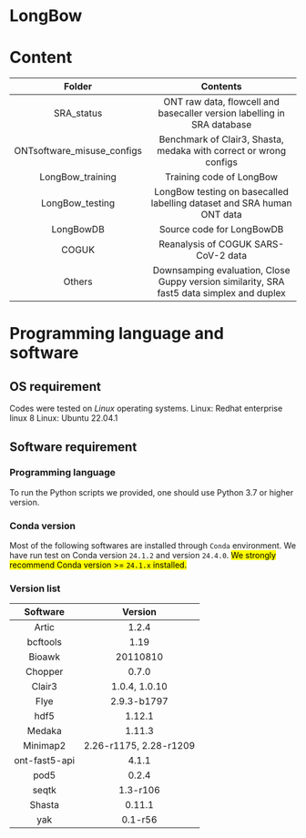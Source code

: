 # LongBow

# Content
| Folder | Contents |
| :---: | :---: |
| SRA_status | ONT raw data, flowcell and basecaller version labelling in SRA database |
| ONTsoftware_misuse_configs | Benchmark of Clair3, Shasta, medaka with correct or wrong configs |
| LongBow_training | Training code of LongBow |
| LongBow_testing | LongBow testing on basecalled labelling dataset and SRA human ONT data |
| LongBowDB | Source code for LongBowDB |
| COGUK | Reanalysis of COGUK SARS-CoV-2 data |
| Others | Downsamping evaluation, Close Guppy version similarity, SRA fast5 data simplex and duplex |


# Programming language and software
## OS requirement
Codes were tested on _Linux_ operating systems.
Linux: Redhat enterprise linux 8
Linux: Ubuntu 22.04.1


## Software requirement
### Programming language
To run the Python scripts we provided, one should use Python 3.7 or higher version. 

### Conda version
Most of the following softwares are installed through `Conda` environment. We have run test on Conda version `24.1.2` and version `24.4.0`.
<mark>We strongly recommend Conda version >= `24.1.x` installed.</mark>

### Version list
| Software | Version |
|:---:|:---:|
| Artic | 1.2.4 |
| bcftools | 1.19 |
| Bioawk | 20110810 |
| Chopper | 0.7.0 |
| Clair3 | 1.0.4, 1.0.10 |
| Flye | 2.9.3-b1797 |
| hdf5 | 1.12.1 |
| Medaka | 1.11.3 |
| Minimap2 | 2.26-r1175, 2.28-r1209 |
| ont-fast5-api | 4.1.1 |
| pod5 | 0.2.4 |
| seqtk | 1.3-r106 |
| Shasta | 0.11.1 |
| yak | 0.1-r56 |



